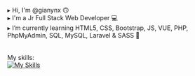 ▸ Hi, I'm @gianynx 🙃 </br >
▸ I'm a Jr Full Stack Web Developer 💻 </br >
▸ I’m currently learning HTML5, CSS, Bootstrap, JS, VUE, PHP, PhpMyAdmin, SQL, MySQL, Laravel & SASS 🔎 </br >
</br >
</br >
My skills:
</br >
[![My Skills](https://skillicons.dev/icons?i=html,css,bootstrap,js,vue,php,mysql,laravel,sass,java,nodejs,figma&perline=4)](https://skillicons.dev)


<!--
**gianynx/gianynx** is a ✨ _special_ ✨ repository because its `README.md` (this file) appears on your GitHub profile.

Here are some ideas to get you started:

- 🔭 I’m currently working on ...
- 🌱 I’m currently learning ...
- 👯 I’m looking to collaborate on ...
- 🤔 I’m looking for help with ...
- 💬 Ask me about ...
- 📫 How to reach me: ...
- 😄 Pronouns: ...
- ⚡ Fun fact: ...
-->
